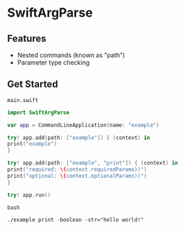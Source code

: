 # SwiftArgParse

## Features

- Nested commands (known as "path")
- Parameter type checking

## Get Started

`main.swift`
````swift
import SwiftArgParse

var app = CommandLineApplication(name: "example")

try! app.add(path: ["example"]) { (context) in
print("example")
}

try! app.add(path: ["example", "print"]) { (context) in
print("required: \(context.requiredParams))")
print("optional: \(context.optionalParams))")
}

try! app.run()
````

`bash`
````
./example print -boolean -str="hello world!"
````
